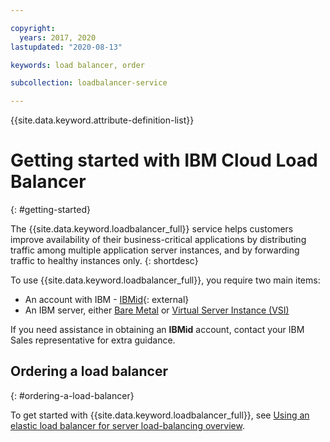 ```yaml
---

copyright:
  years: 2017, 2020
lastupdated: "2020-08-13"

keywords: load balancer, order

subcollection: loadbalancer-service

---
```


{{site.data.keyword.attribute-definition-list}}

# Getting started with IBM Cloud Load Balancer 
{: #getting-started}

The {{site.data.keyword.loadbalancer_full}} service helps customers improve availability of their business-critical applications by distributing traffic among multiple application server instances, and by forwarding traffic to healthy instances only. 
{: shortdesc}

To use {{site.data.keyword.loadbalancer_full}}, you require two main items: 

* An account with IBM - [IBMid](https://www.ibm.com/account/us-en/signup/register.html){: external}
* An IBM server, either [Bare Metal](/docs/bare-metal?topic=bare-metal-getting-started) or [Virtual Server Instance (VSI)](/docs/virtual-servers?topic=virtual-servers-getting-started-tutorial)

If you need assistance in obtaining an **IBMid** account, contact your IBM Sales representative for extra guidance.

## Ordering a load balancer
{: #ordering-a-load-balancer}

To get started with {{site.data.keyword.loadbalancer_full}}, see [Using an elastic load balancer for server load-balancing overview](/docs/loadbalancer-service?topic=loadbalancer-service-creating-and-using-an-ibm-cloud-load-balancer-for-elastic-server-load-balancing).
